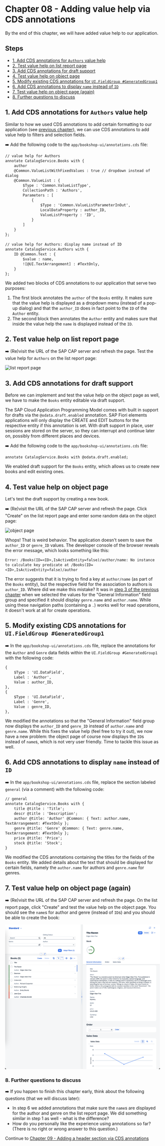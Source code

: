 # Chapter 08 - Adding value help via CDS annotations

By the end of this chapter, we will have added value help to our application.

## Steps

- [1. Add CDS annotations for `Authors` value help](#1-add-cds-annotations-for-authors-value-help)<br>
- [2. Test value help on list report page](#2-test-value-help-on-list-report-page)<br>
- [3. Add CDS annotations for draft support](#3-add-cds-annotations-for-draft-support)<br>
- [4. Test value help on object page](#4-test-value-help-on-object-page)<br>
- [5. Modify existing CDS annotations for `UI.FieldGroup #GeneratedGroup1`](#5-modify-existing-cds-annotations-for-uifieldgroup-generatedgroup1)<br>
- [6. Add CDS annotations to display `name` instead of `ID`](#6-add-cds-annotations-to-display-name-instead-of-id)<br>
- [7. Test value help on object page (again)](#7-test-value-help-on-object-page-again)<br>
- [8. Further questions to discuss](#8-further-questions-to-discuss)<br>

## 1. Add CDS annotations for `Authors` value help

Similar to how we used CDS annotations to add certain formatting to our application (see [previous chapter](/chapters/07-formatting-via-cds-annotations)), we can use CDS annotations to add value help to filters and selection fields.

➡️ Add the following code to the `app/bookshop-ui/annotations.cds` file:

```cds
// value help for Authors
annotate CatalogService.Books with {
    author 
    @Common.ValueListWithFixedValues : true // dropdown instead of dialog
    @Common.ValueList : {
        $Type : 'Common.ValueListType',
        CollectionPath : 'Authors',
        Parameters : [
            {
                $Type : 'Common.ValueListParameterInOut',
                LocalDataProperty : author_ID,
                ValueListProperty : 'ID',
            }
        ]
    }
};

// value help for Authors: display name instead of ID
annotate CatalogService.Authors with {
    ID @Common.Text : {
        $value : name,
        ![@UI.TextArrangement] : #TextOnly,
    }
};
```

We added two blocks of CDS annotations to our application that serve two purposes:
1. The first block annotates the `author` of the `Books` entity. It makes sure that the value help is displayed as a dropdown menu (instead of a pop-up dialog) and that the `author_ID` does in fact point to the `ID` of the `Author` entity.
2. The second block then annotates the `Author` entity and makes sure that inside the value help the `name` is displayed instead of the `ID`.

## 2. Test value help on list report page

➡️ (Re)visit the URL of the SAP CAP server and refresh the page. Test the value help for `Authors` on the list report page:

![list report page](list-report-page.png)

## 3. Add CDS annotations for draft support

Before we can implement and test the value help on the object page as well, we have to make the `Books` entity editable via draft support.

The SAP Cloud Application Programming Model comes with built in support for drafts via the `@odata.draft.enabled` annotation. SAP Fiori elements applications will only display the CREATE and EDIT buttons for the respective entity if this annotation is set. With draft support in place, user sessions are stored on the server, so they can interrupt and continue later on, possibly from different places and devices.

➡️ Add the following code to the `app/bookshop-ui/annotations.cds` file:

```cds
annotate CatalogService.Books with @odata.draft.enabled;
```

We enabled draft support for the `Books` entity, which allows us to create new books and edit existing ones.

## 4. Test value help on object page

Let's test the draft support by creating a new book.

➡️ (Re)visit the URL of the SAP CAP server and refresh the page. Click "Create" on the list report page and enter some random data on the object page:

![object page](object-page.png)

Whops! That is weird behavior. The application doesn't seem to save the `author_ID` or `genre_ID` values. The developer console of the browser reveals the error message, which looks something like this:

```text
Error: /Books(ID=<ID>,IsActiveEntity=false)/author/name: No instance to calculate key predicate at /Books(ID=<ID>,IsActiveEntity=false)/author
```

The error suggests that it is trying to find a key at `author/name` (as part of the `Books` entity), but the respective field for the association to authors is `author_ID`. Where did we make this mistake? It was in [step 3 of the previous chapter](/chapters/07-formatting-via-cds-annotations/#3-add-cds-annotations-for-the-object-page) when we selected the values for the "General Information" field group and specified it should display `genre.name` and `author.name`. While using these navigation paths (containing a `.`) works well for read operations, it doesn't work at all for create operations.

## 5. Modify existing CDS annotations for `UI.FieldGroup #GeneratedGroup1`

➡️ In the `app/bookshop-ui/annotations.cds` file, replace the annotations for the `Author` and `Genre` data fields within the `UI.FieldGroup #GeneratedGroup1` with the following code:

```cds
{
    $Type : 'UI.DataField',
    Label : 'Author',
    Value : author_ID,
},
{
    $Type : 'UI.DataField',
    Label : 'Genre',
    Value : genre_ID,
},
```

We modified the annotations so that the "General Information" field group now displays the `author_ID` and `genre_ID` instead of `author.name` and `genre.name`. While this fixes the value help (feel free to try it out), we now have a new problem: the object page of course now displays the `ID`s instead of `name`s, which is not very user friendly. Time to tackle this issue as well.

## 6. Add CDS annotations to display `name` instead of `ID`

➡️ In the `app/bookshop-ui/annotations.cds` file, replace the section labeled `general` (via a comment) with the following code:

```cds
// general
annotate CatalogService.Books with {
    title @title : 'Title';
    descr @title : 'Description';
    author @title: 'Author' @Common: { Text: author.name, TextArrangement: #TextOnly };
    genre @title: 'Genre' @Common: { Text: genre.name, TextArrangement: #TextOnly };
    price @title: 'Price';
    stock @title: 'Stock';
}
```

We modified the CDS annotations containing the titles for the fields of the `Books` entity. We added details about the text that should be displayed for certain fields, namely the `author.name` for authors and `genre.name` for genres.   

## 7. Test value help on object page (again)

➡️ (Re)visit the URL of the SAP CAP server and refresh the page. On the list report page, click "Create" and test the value help on the object page. You should see the `name`s for author and genre (instead of `ID`s) and you should be able to create the book:

![app](app.png)

### 8. Further questions to discuss

➡️ If you happen to finish this chapter early, think about the following questions (that we will discuss later):

- In step 6 we added annotations that make sure the `name`s are displayed for the author and genre on the list report page. We did something similar in step 1 as well - what is the difference?
- How do you personally like the experience using annotations so far? (There is no right or wrong answer to this question.)

Continue to [Chapter 09 - Adding a header section via CDS annotations](/chapters/09-header-section-via-cds-annotations/)
